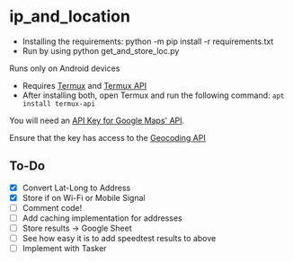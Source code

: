 # ip_and_location

* Installing the requirements: python -m pip install -r requirements.txt
* Run by using python get_and_store_loc.py

Runs only on Android devices 
* Requires [Termux](https://play.google.com/store/apps/details?id=com.termux) and [Termux API](https://play.google.com/store/apps/details?id=com.termux.api)
* After installing both, open Termux and run the following command: ```apt install termux-api```

You will need an [API Key for Google Maps' API](https://developers.google.com/maps/documentation/geocoding/get-api-key).

Ensure that the key has access to the [Geocoding API](https://developers.google.com/maps/documentation/geocoding/overview)

## To-Do
- [X] Convert Lat-Long to Address
- [X] Store if on Wi-Fi or Mobile Signal
- [ ] Comment code!
- [ ] Add caching implementation for addresses
- [ ] Store results -> Google Sheet
- [ ] See how easy it is to add speedtest results to above
- [ ] Implement with Tasker
